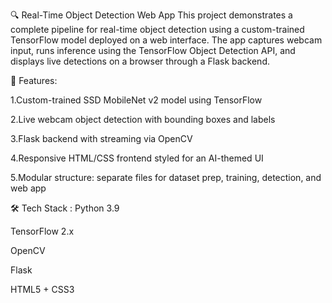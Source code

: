 🔍 Real-Time Object Detection Web App
This project demonstrates a complete pipeline for real-time object detection using a custom-trained TensorFlow model deployed on a web interface. The app captures webcam input, runs inference using the TensorFlow Object Detection API, and displays live detections on a browser through a Flask backend.

🚀 Features:

1.Custom-trained SSD MobileNet v2 model using TensorFlow

2.Live webcam object detection with bounding boxes and labels

3.Flask backend with streaming via OpenCV

4.Responsive HTML/CSS frontend styled for an AI-themed UI

5.Modular structure: separate files for dataset prep, training, detection, and web app

🛠️ Tech Stack :
Python 3.9

TensorFlow 2.x

OpenCV

Flask

HTML5 + CSS3
